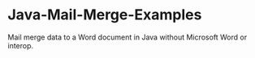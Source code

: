 # Java-Mail-Merge-Examples
Mail merge data to a Word document in Java without Microsoft Word or interop.
